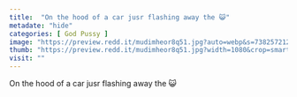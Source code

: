 ```yaml
---
title:  "On the hood of a car jusr flashing away the 😺"
metadate: "hide"
categories: [ God Pussy ]
image: "https://preview.redd.it/mudimheor8q51.jpg?auto=webp&s=73825721237c6d208ab14fd536f9ca5185cf42dd"
thumb: "https://preview.redd.it/mudimheor8q51.jpg?width=1080&crop=smart&auto=webp&s=ebd87d1c9d33bd1e1e1951ef5afe036989695bc9"
visit: ""
---
```

On the hood of a car jusr flashing away the 😺
